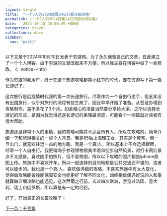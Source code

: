 ```yaml
---
layout: single
title:  "一个J人的2024西葡24日行超详细攻略"
permalink: /一个J人的2024西葡24日行超详细攻略/
date:   2024-10-15 20:00:49 +0800
categories: travel
collections: docs
sidebar:
  nav: "post1"
---
```


以下文章于2024年10月10日发表于穷游网。为了永久保留自己的文章，在此建立了一个个人博客。由于穷游的文章改起来不方便，所以我主要在博客中做了一些修改。
{: .notice--info}

作为穷游的老用户，终于在这个旅游攻略都靠小红书的时代，要在穷游写下第一篇长游记了。

这次旅行是后疫情时代我的第一次长途旅行。尽管作为一个自由行老手，但五年没有出国旅行，似乎对旅行的流程有些生疏了，因此早早开始了准备。从签证办理到攻略制作，差不多花了3个月。<span class="text-Red">如此精心的准备当然要分享给大家。</span>之所以选择长游记的形式，是因为我觉得还是长游记的条理最清楚，可能看个一两篇就对读者有很大帮助。

旅游还是非常个人的事情，我的攻略可能并不适合所有人，所以在攻略前，简单介绍一下和旅游相关的一些个人背景。我是<span class="text-Coral">85后上海理工女</span>，其实是个<span class="text-Coral">死宅</span>，但一旦出门，就喜欢往远一点的地方跑。我是一个<span class="text-Coral">真i人</span>，所以基本上不会选择跟团，经常一个人自由行。我更<span class="text-Coral">偏向于参观博物馆美术馆和徒步自然风景</span>，对打卡网红景点不太感冒。喜欢随手拍照片，但不爱修图，所以以下攻略的照片都是iphone原图上传。旅游中不喜欢开车，所以一般选择的目的地都是公共交通还不错的，或者可以徒步的。我也是一个<span class="text-Coral">真j人</span>，喜欢做详细的攻略，不喜欢旅途中有太大变化，觉得做攻略能省钱能保障安全也能更好了解不同文化，始终相信偶遇好玩的人和事就算做详细攻略也能遇见。这次西葡之行前，去过四次欧洲，游览过法国、意大利、瑞士和俄罗斯，所以算是<span class="text-Coral">有一定的经验</span>。

好了，开始真正的长篇攻略了！

<a href="../post1-00-干货篇/" class="pagination--pager">下一页：干货篇</a>

